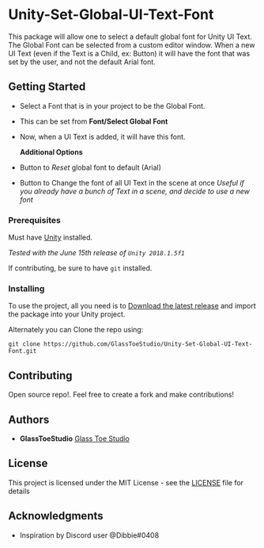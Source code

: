 # Unity-Set-Global-UI-Text-Font

This package will allow one to select a default global font for Unity UI Text. 
The Global Font can be selected from a custom editor window. 
When a new UI Text (even if the Text is a Child, ex: Button) it will have the font that was set by the user, and not the default Arial font.

## Getting Started
   * Select a Font that is in your project to be the Global Font.
   * This can be set from **Font/Select Global Font**
   * Now, when a UI Text is added, it will have this font.

     **Additional Options**
   * Button to *Reset* global font to default (Arial)
   * Button to Change the font of all UI Text in the scene at once
        *Useful if you already have a bunch of Text in a scene, and decide to use a new font*

### Prerequisites

Must have [Unity](https://unity3d.com/) installed. 

 *Tested with the June 15th release of `Unity 2018.1.5f1`*

If contributing, be sure to have `git` installed.

### Installing

To use the project, all you need is to [Download the latest release](https://github.com/GlassToeStudio/Unity-Set-Global-UI-Text-Font/releases) and import the package into your Unity project.

Alternately you can Clone the repo using:

    git clone https://github.com/GlassToeStudio/Unity-Set-Global-UI-Text-Font.git

## Contributing

Open source repo!. Feel free to create a fork and make contributions!

## Authors

* **GlassToeStudio** [Glass Toe Studio](http://www.glasstoestudio.weebly.com)

## License

This project is licensed under the MIT License - see the [LICENSE](LICENSE) file for details

## Acknowledgments

* Inspiration by Discord user @Dibbie#0408
